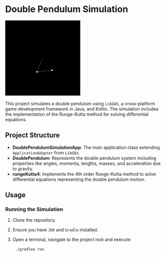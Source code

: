 # Double Pendulum Simulation

![](https://github.com/serize02/demo-pendulum/blob/main/src/main/resources/Double%20Pendulum%20Simulation%202024-09-21%2001-30-28.gif)

This project simulates a double pendulum using `LibGDX`, a cross-platform game development framework in Java, and Kotlin. The simulation includes the implementation of the Runge-Kutta method for solving differential equations.

## Project Structure

- **DoublePendulumSimulationApp**: The main application class extending `ApplicationAdapter` from `LibGDX`.
- **DoublePendulum**: Represents the double pendulum system including properties like angles, momenta, lengths, masses, and acceleration due to gravity.
- **rungeKutta4**: Implements the 4th order Runge-Kutta method to solve differential equations representing the double pendulum motion.
  
## Usage

### Running the Simulation

1. Clone the repository.
2. Ensure you have `JDK` and `Gradle` installed.
3. Open a terminal, navigate to the project root and execute:

   ```sh
    ./gradlew run
    ```
